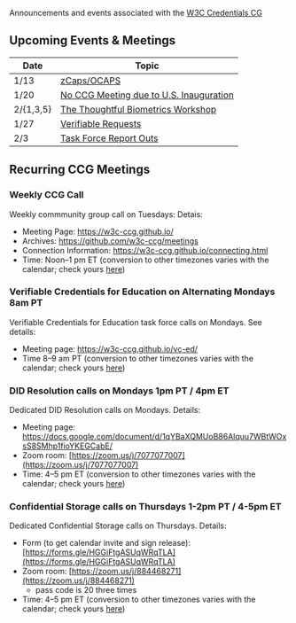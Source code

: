 Announcements and events associated with the [W3C Credentials CG](https://w3c-ccg.github.io)

## Upcoming Events & Meetings

| Date | Topic |
|-----|--------|
| 1/13   | [zCaps/OCAPS](https://w3c-ccg.github.io/)  |
| 1/20 | [No CCG Meeting due to U.S. Inauguration](https://w3c-ccg.github.io/)  |
| 2/{1,3,5} | [The Thoughtful Biometrics Workshop](https://thoughtfulbiometrics.org/)  |
| 1/27   | [Verifiable Requests](https://w3c-ccg.github.io/)  |
| 2/3   | [Task Force Report Outs](https://w3c-ccg.github.io/)  |

## Recurring CCG Meetings

### Weekly CCG Call

Weekly commmunity group call on Tuesdays: Detais:

- Meeting Page: https://w3c-ccg.github.io/
- Archives: https://github.com/w3c-ccg/meetings
- Connection Information: https://w3c-ccg.github.io/connecting.html
- Time: Noon–1 pm ET (conversion to other timezones varies with the calendar; check yours [here](https://www.timeanddate.com/worldclock/converter.html))


### Verifiable Credentials for Education on Alternating Mondays 8am PT

Verifiable Credentials for Education task force calls on Mondays. See details:

- Meeting page: https://w3c-ccg.github.io/vc-ed/
- Time 8–9 am PT (conversion to other timezones varies with the calendar; check yours [here](https://www.timeanddate.com/worldclock/converter.html))


### DID Resolution calls on Mondays 1pm PT / 4pm ET

Dedicated DID Resolution calls on Mondays. Details:

- Meeting page: https://docs.google.com/document/d/1qYBaXQMUoB86Alquu7WBtWOxsS8SMhp1fioYKEGCabE/
- Zoom room: [https://zoom.us/j/7077077007](https://zoom.us/j/7077077007)
- Time: 4–5 pm ET (conversion to other timezones varies with the calendar; check yours [here](https://www.timeanddate.com/worldclock/converter.html))

### Confidential Storage calls on Thursdays 1-2pm PT / 4-5pm ET

Dedicated Confidential Storage calls on Thursdays. Details:

- Form (to get calendar invite and sign release): [https://forms.gle/HGGiFtgASUqWRqTLA](https://forms.gle/HGGiFtgASUqWRqTLA)
- Zoom room: [https://zoom.us/j/884468271](https://zoom.us/j/884468271) 
    - pass code is 20 three times
- Time: 4–5 pm ET (conversion to other timezones varies with the calendar; check yours [here](https://www.timeanddate.com/worldclock/converter.html))


